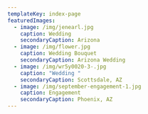 ```yaml
---
templateKey: index-page
featuredImages:
  - image: /img/jenearl.jpg
    caption: Wedding
    secondaryCaption: Arizona
  - image: /img/flower.jpg
    caption: Wedding Bouquet
    secondaryCaption: Arizona Wedding
  - image: /img/wr5y0020-3-.jpg
    caption: "Wedding "
    secondaryCaption: Scottsdale, AZ
  - image: /img/september-engagement-1.jpg
    caption: Engagement
    secondaryCaption: Phoenix, AZ
---
```

